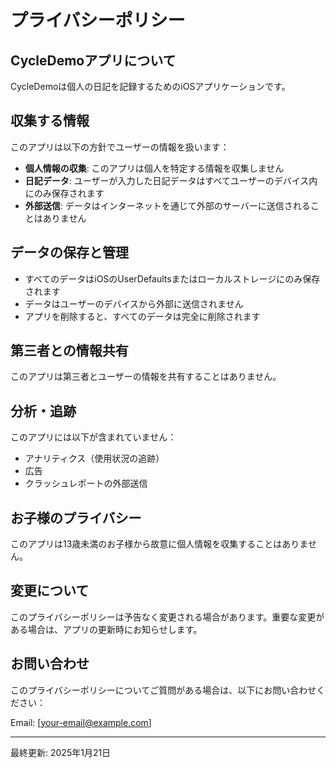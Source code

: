 # プライバシーポリシー

## CycleDemoアプリについて

CycleDemoは個人の日記を記録するためのiOSアプリケーションです。

## 収集する情報

このアプリは以下の方針でユーザーの情報を扱います：

- **個人情報の収集**: このアプリは個人を特定する情報を収集しません
- **日記データ**: ユーザーが入力した日記データはすべてユーザーのデバイス内にのみ保存されます
- **外部送信**: データはインターネットを通じて外部のサーバーに送信されることはありません

## データの保存と管理

- すべてのデータはiOSのUserDefaultsまたはローカルストレージにのみ保存されます
- データはユーザーのデバイスから外部に送信されません
- アプリを削除すると、すべてのデータは完全に削除されます

## 第三者との情報共有

このアプリは第三者とユーザーの情報を共有することはありません。

## 分析・追跡

このアプリには以下が含まれていません：
- アナリティクス（使用状況の追跡）
- 広告
- クラッシュレポートの外部送信

## お子様のプライバシー

このアプリは13歳未満のお子様から故意に個人情報を収集することはありません。

## 変更について

このプライバシーポリシーは予告なく変更される場合があります。重要な変更がある場合は、アプリの更新時にお知らせします。

## お問い合わせ

このプライバシーポリシーについてご質問がある場合は、以下にお問い合わせください：

Email: [your-email@example.com]

---

最終更新: 2025年1月21日